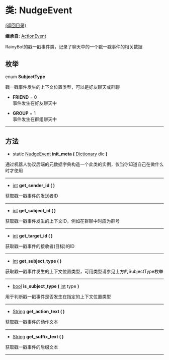 # 类: NudgeEvent  
[(返回目录)](README.md)  
  
**继承自:** [ActionEvent](ActionEvent.md)  
  
RainyBot的戳一戳事件类，记录了聊天中的一个戳一戳事件的相关数据  
  
## 枚举  
  
enum **SubjectType**  
  
戳一戳事件发生的上下文位置类型，可以是好友聊天或群聊  
  
- **FRIEND** = 0  
事件发生在好友聊天中  
  
- **GROUP** = 1  
事件发生在群组聊天中  
  
---  
  
## 方法 
  
- static [NudgeEvent](NudgeEvent.md) **init_meta (** [Dictionary](https://docs.godotengine.org/en/latest/classes/class_dictionary.html) dic **)**  
  
通过机器人协议后端的元数据字典构造一个此类的实例，仅当你知道自己在做什么时才使用  
  
---  
  
- [int](https://docs.godotengine.org/en/latest/classes/class_int.html) **get_sender_id ( )**  
  
获取戳一戳事件的发送者ID  
  
---  
  
- [int](https://docs.godotengine.org/en/latest/classes/class_int.html) **get_subject_id ( )**  
  
获取戳一戳事件发生的上下文ID，例如在群聊中时应为群号  
  
---  
  
- [int](https://docs.godotengine.org/en/latest/classes/class_int.html) **get_target_id ( )**  
  
获取戳一戳事件的接收者(目标)的ID  
  
---  
  
- [int](https://docs.godotengine.org/en/latest/classes/class_int.html) **get_subject_type ( )**  
  
获取戳一戳事件发生的上下文位置类型，可用类型请参见上方的SubjectType枚举  
  
---  
  
- [bool](https://docs.godotengine.org/en/latest/classes/class_bool.html) **is_subject_type (** [int](https://docs.godotengine.org/en/latest/classes/class_int.html) type **)**  
  
用于判断戳一戳事件是否发生在指定的上下文位置类型  
  
---  
  
- [String](https://docs.godotengine.org/en/latest/classes/class_string.html) **get_action_text ( )**  
  
获取戳一戳事件的动作文本  
  
---  
  
- [String](https://docs.godotengine.org/en/latest/classes/class_string.html) **get_suffix_text ( )**  
  
获取戳一戳事件的后缀文本  
  
---  
  

